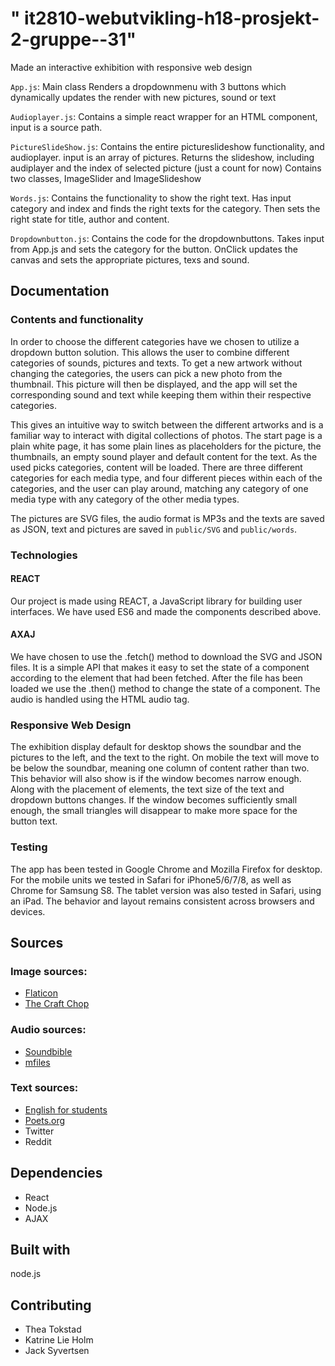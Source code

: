 # " it2810-webutvikling-h18-prosjekt-2-gruppe--31" 
Made an interactive exhibition with responsive web design

`App.js`:
Main class
Renders a dropdownmenu with 3 buttons which dynamically updates the render with new pictures, sound or text


`Audioplayer.js`:
Contains a simple react wrapper for an HTML component, input is a source path.

`PictureSlideShow.js`:
Contains the entire pictureslideshow functionality, and audioplayer. input is an array of pictures.
Returns the slideshow, including audiplayer and the index of selected picture (just a count for now)
Contains two classes, ImageSlider and ImageSlideshow

`Words.js`:
Contains the functionality to show the right text. Has input category and index and finds the right texts for the category. Then sets the right state for title, author and content. 

`Dropdownbutton.js`: 
Contains the code for the dropdownbuttons. Takes input from App.js and sets the category for the button. OnClick updates the canvas and sets the appropriate pictures, texs and sound.

## Documentation

### Contents and functionality 
In order to choose the different categories have we chosen to utilize a dropdown button solution. This allows the user to combine different categories of sounds, pictures and texts. To get a new artwork without changing the categories, the users can pick a new photo from the thumbnail. This picture will then be displayed, and the app will set the corresponding sound and text while keeping them within their respective categories. 

This gives an intuitive way to switch between the different artworks and is a familiar way to interact with digital collections of photos. 
The start page is a plain white page, it has some plain lines as placeholders for the picture, the thumbnails, an empty sound player and default content for the text. As the used picks categories, content will be loaded. There are three different categories for each media type, and four different pieces within each of the categories, and the user can play around, matching any category of one media type with any category of the other media types. 

The pictures are SVG files, the audio format is MP3s and the texts are saved as JSON, text and pictures are saved in `public/SVG` and `public/words`.


### Technologies

#### REACT
Our project is made using REACT, a JavaScript library for building user interfaces. We have used ES6 and made the components described above.

#### AXAJ
We have chosen to use the .fetch() method to download the SVG and JSON files. It is a simple API that makes it easy to set the state of a component according to the element that had been fetched. After the file has been loaded we use the .then() method to change the state of a component. The audio is handled using the HTML audio tag.

### Responsive Web Design
The exhibition display default for desktop shows the soundbar and the pictures to the left, and the text to the right. On mobile the text will move to be below the soundbar, meaning one column of content rather than two. This behavior will also show is if the window becomes narrow enough.
Along with the placement of elements, the text size of the text and dropdown buttons changes. If the window becomes sufficiently small enough, the small triangles will disappear to make more space for the button text. 



### Testing

The app has been tested in Google Chrome and Mozilla Firefox for desktop.  For the mobile units we tested in Safari for iPhone5/6/7/8, as well as Chrome for Samsung S8. The tablet version was also tested in Safari, using an iPad. The behavior and layout remains consistent across browsers and devices. 

## Sources 
### Image sources:
* [Flaticon](https://www.flaticon.com/)
* [The Craft Chop](http://thecraftchop.com/)


### Audio sources:
* [Soundbible](https://soundbible.com/)
* [mfiles](https://www.mfiles.co.uk/)

### Text sources:
* [English for students](http://www.english-for-students.com/Short-Moral-Stories-for-Kids.html)
* [Poets.org](https://www.poets.org/poetsorg/poems?field_poem_themes_tid=1456)
* Twitter
* Reddit

## Dependencies
* React
* Node.js
* AJAX

## Built with
node.js

## Contributing
* Thea Tokstad
* Katrine Lie Holm
* Jack Syvertsen
